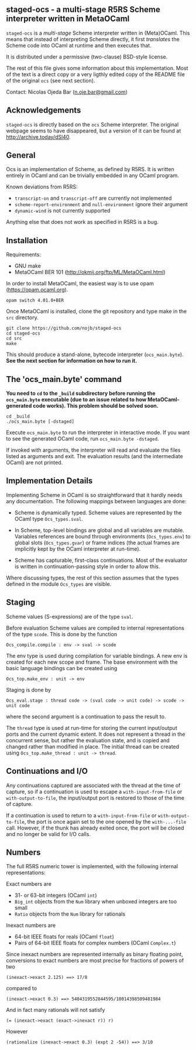staged-ocs - a multi-stage R5RS Scheme interpreter written in MetaOCaml
-------------------------------------------------------------------

`staged-ocs` is a *multi-stage* Scheme interpreter written in (Meta)OCaml.  This
means that instead of interpreting Scheme directly, it first *translates* the
Scheme code into OCaml at runtime and then executes that.

It is distributed under a permissive (two-clause) BSD-style license.

The rest of this file gives some information about this implementation.  Most of
the text is a direct copy or a very ligthly edited copy of the README file of
the original `ocs` (see next section).

Contact: Nicolas Ojeda Bar (<n.oje.bar@gmail.com>)

## Acknowledgements

`staged-ocs` is directly based on the `ocs` Scheme interpreter.  The original
webpage seems to have disappeared, but a version of it can be found at
<http://archive.today/dSl40>.

## General

Ocs is an implementation of Scheme, as defined by R5RS.  It is
written entirely in OCaml and can be trivially embedded in any
OCaml program.

Known deviations from R5RS:

- `transcript-on` and `transcript-off` are currently not implemented
- `scheme-report-environment` and `null-environment` ignore their
   argument
- `dynamic-wind` is not currently supported

Anything else that does not work as specified in R5RS is a bug.

## Installation

Requirements:

- GNU make
- MetaOCaml BER 101 (<http://okmij.org/ftp/ML/MetaOCaml.html>)

In order to install MetaOCaml, the easiest way is to use opam (<https://opam.ocaml.org>).

    opam switch 4.01.0+BER

Once MetaOCaml is installed, clone the git repository and type make in the `src` directory.

    git clone https://github.com/nojb/staged-ocs
    cd staged-ocs
    cd src
    make
 
This should produce a stand-alone, bytecode interpreter (`ocs_main.byte`). **See
the next section for information on how to run it.**

## The 'ocs_main.byte' command

**You need to `cd` to the `_build` subdirectory before running the
  `ocs_main.byte` executable (due to an issue related to how MetaOCaml-generated
  code works).  This problem should be solved soon.**

    cd _build
    ./ocs_main.byte [-dstaged]

Execute `ocs_main.byte` to run the interpreter in interactive mode.  If you want
to see the generated OCaml code, run `ocs_main.byte -dstaged`.

If invoked with arguments, the interpreter will read and evaluate the files
listed as arguments and exit.  The evaluation results (and the intermediate
OCaml) are not printed.

## Implementation Details

Implementing Scheme in OCaml is so straightforward that it hardly
needs any documentation.  The following mappings between languages
are done:

- Scheme is dynamically typed.  Scheme values are represented by
  the OCaml type `Ocs_types.sval`.

- In Scheme, top-level bindings are global and all variables are mutable.
  Variables references are bound through environments (`Ocs_types.env`) to
  global slots (`Ocs_types.gvar`) or frame indices (the actual frames are
  implicitly kept by the OCaml interpreter at run-time).

- Scheme has capturable, first-class continuations.  Most of the evaluator is
  written in continuation-passing style in order to allow this.

Where discussing types, the rest of this section assumes that the types defined
in the module `Ocs_types` are visible.

## Staging

Scheme values (S-expressions) are of the type `sval`.

Before evaluation Scheme values are compiled to internal representations of the
type `scode`.  This is done by the function

    Ocs_compile.compile : env -> sval -> scode

The env type is used during compilation for variable bindings.  A new env is
created for each new scope and frame.  The base environment with the basic
language bindings can be created using

    Ocs_top.make_env : unit -> env

Staging is done by

    Ocs_eval.stage : thread code -> (sval code -> unit code) -> scode -> unit code

where the second argument is a continuation to pass the result to.

The `thread` type is used at run-time for storing the current input/output ports
and the current dynamic extent.  It does not represent a thread in the
concurrent sense, but rather the evaluation state, and is copied and changed
rather than modified in place.  The initial thread can be created using
`Ocs_top.make_thread : unit -> thread`.

## Continuations and I/O

Any continuations captured are associated with the thread at the time of
capture, so if a continuation is used to escape a `with-input-from-file` or
`with-output-to-file`, the input/output port is restored to those of the time of
capture.

If a continuation is used to return to a `with-input-from-file` or
`with-output-to-file`, the port is once again set to the one opened by the
`with-...-file` call.  However, if the thunk has already exited once, the port
will be closed and no longer be valid for I/O calls.

## Numbers

The full R5RS numeric tower is implemented, with the following internal
representations:

Exact numbers are

- 31- or 63-bit integers (OCaml `int`)
- `Big_int` objects from the `Num` library when unboxed integers are
  too small
- `Ratio` objects from the `Num` library for rationals

Inexact numbers are

- 64-bit IEEE floats for reals (OCaml `float`)
- Pairs of 64-bit IEEE floats for complex numbers (OCaml `Complex.t`)

Since inexact numbers are represented internally as binary floating point,
conversions to exact numbers are most precise for fractions of powers of two

    (inexact->exact 2.125) ==> 17/8

compared to

    (inexact->exact 0.3) ==> 5404319552844595/18014398509481984

And in fact many rationals will not satisfy

    (= (inexact->exact (exact->inexact r)) r)

However

    (rationalize (inexact->exact 0.3) (expt 2 -54)) ==> 3/10

